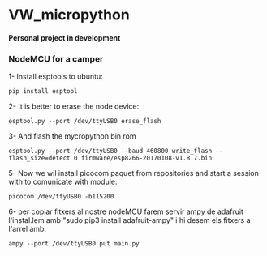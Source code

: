 # VW_micropython
#### Personal project in development
### NodeMCU for a camper

1- Install esptools to ubuntu:

	pip install esptool

2- It is better to erase the node device:

	esptool.py --port /dev/ttyUSB0 erase_flash

3- And flash the mycropython bin rom

	esptool.py --port /dev/ttyUSB0 --baud 460800 write_flash --flash_size=detect 0 firmware/esp8266-20170108-v1.8.7.bin

5- Now we wil install picocom paquet from repositories and start a session with to comunicate with module:

	picocom /dev/ttyUSB0 -b115200

6- per copiar fitxers al nostre nodeMCU farem servir ampy de adafruit
l'instal.lem amb "sudo pip3 install adafruit-ampy" i hi desem els fitxers a l'arrel amb:

	ampy --port /dev/ttyUSB0 put main.py
